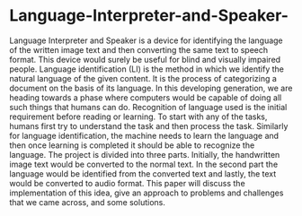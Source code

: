 # Language-Interpreter-and-Speaker-

Language Interpreter and Speaker is a device for identifying the language of the written image text and then converting the same text to speech format. This device would surely be useful for blind and visually impaired people. Language identification (LI) is the method in which we identify the natural language of the given content. It is the process of categorizing a document on the basis of its language. In this developing generation, we are heading towards a phase where computers would be capable of doing all such things that humans can do. Recognition of language used is the initial requirement before reading or learning. To start with any of the tasks, humans first try to understand the task and then process the task. Similarly for language identification, the machine needs to learn the language and then once learning is completed it should be able to recognize the language. The project is divided into three parts. Initially, the handwritten image text would be converted to the normal text. In the second part the language would be identified from the converted text and lastly, the text would be converted to audio format. This paper will discuss the implementation of this idea, give an approach to problems and challenges that we came across, and some solutions.
